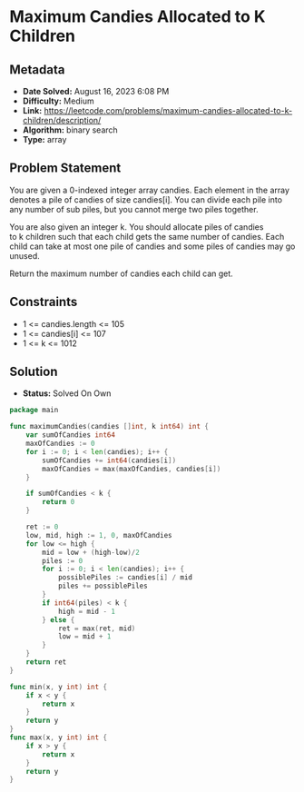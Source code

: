 # Maximum Candies Allocated to K Children

## Metadata

- **Date Solved:** August 16, 2023 6:08 PM
- **Difficulty:** Medium
- **Link:** https://leetcode.com/problems/maximum-candies-allocated-to-k-children/description/
- **Algorithm:** binary search
- **Type:** array

## Problem Statement

You are given a 0-indexed integer array candies. Each element in the array denotes a pile of candies of size candies[i]. You can divide each pile into any number of sub piles, but you cannot merge two piles together.

You are also given an integer k. You should allocate piles of candies to k children such that each child gets the same number of candies. Each child can take at most one pile of candies and some piles of candies may go unused.

Return the maximum number of candies each child can get.

## Constraints

- 1 <= candies.length <= 105
- 1 <= candies[i] <= 107
- 1 <= k <= 1012

## Solution

- **Status:** Solved On Own


```go
package main

func maximumCandies(candies []int, k int64) int {
	var sumOfCandies int64
	maxOfCandies := 0
	for i := 0; i < len(candies); i++ {
		sumOfCandies += int64(candies[i])
		maxOfCandies = max(maxOfCandies, candies[i])
	}

	if sumOfCandies < k {
		return 0
	}

	ret := 0
	low, mid, high := 1, 0, maxOfCandies
	for low <= high {
		mid = low + (high-low)/2
		piles := 0
		for i := 0; i < len(candies); i++ {
			possiblePiles := candies[i] / mid
			piles += possiblePiles
		}
		if int64(piles) < k {
			high = mid - 1
		} else {
			ret = max(ret, mid)
			low = mid + 1
		}
	}
	return ret
}

func min(x, y int) int {
	if x < y {
		return x
	}
	return y
}
func max(x, y int) int {
	if x > y {
		return x
	}
	return y
}
```

